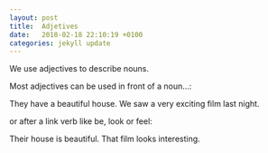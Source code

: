 ```yaml
---
layout: post
title:  Adjetives
date:   2018-02-18 22:10:19 +0100
categories: jekyll update
---
```

We use adjectives to describe nouns.

Most adjectives can be used in front of a noun…:

They have a beautiful house.
We saw a very exciting film last night.

or after a link verb like be, look or feel:

Their house is beautiful.
That film looks interesting.

